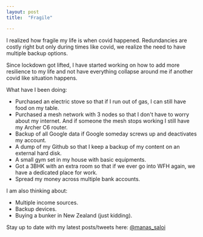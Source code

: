 ```yaml
---
layout: post
title:  "Fragile"

---
```

I realized how fragile my life is when covid happened. Redundancies are costly right but only during times like covid, we realize the need to have multiple backup options.

Since lockdown got lifted, I have started working on how to add more resilience to my life and not have everything collapse around me if another covid like situation happens.

What have I been doing:
- Purchased an electric stove so that if I run out of gas, I can still have food on my table.
- Purchased a mesh network with 3 nodes so that I don't have to worry about my internet. And if someone the mesh stops working I still have my Archer C6 router.
- Backup of all Google data if Google someday screws up and deactivates my account.
- A dump of my Github so that I keep a backup of my content on an external hard disk.
- A small gym set in my house with basic equipments.
- Got a 3BHK with an extra room so that if we ever go into WFH again, we have a dedicated place for work.
- Spread my money across multiple bank accounts.

I am also thinking about:
- Multiple income sources.
- Backup devices.
- Buying a bunker in New Zealand (just kidding).

Stay up to date with my latest posts/tweets here: [@manas_saloi](http://twitter.com/manas_saloi)

